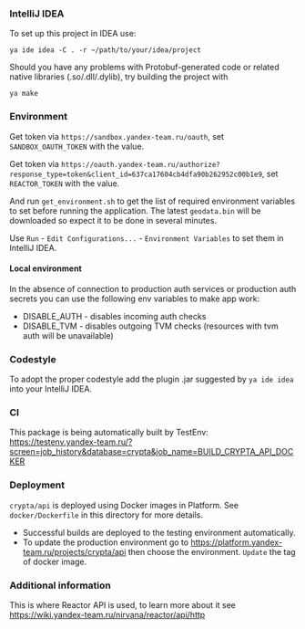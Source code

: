 ### IntelliJ IDEA

To set up this project in IDEA use:
```
ya ide idea -C . -r ~/path/to/your/idea/project
```

Should you have any problems with Protobuf-generated code or related native libraries (.so/.dll/.dylib), try building the project
with
```
ya make
```

### Environment

Get token via `https://sandbox.yandex-team.ru/oauth`, set `SANDBOX_OAUTH_TOKEN` with the value.

Get token via `https://oauth.yandex-team.ru/authorize?response_type=token&client_id=637ca17604cb4dfa90b262952c00b1e9`, set `REACTOR_TOKEN` with the value.

And run `get_environment.sh` to get the list of required environment variables to set before
running the application.
The latest `geodata.bin` will be downloaded so expect it to be done in several minutes.

Use `Run` - `Edit Configurations...` - `Environment Variables` to set them in IntelliJ IDEA.

#### Local environment

In the absence of connection to production auth services or production auth secrets you can use the following env variables to make app work:
- DISABLE_AUTH - disables incoming auth checks
- DISABLE_TVM - disables outgoing TVM checks (resources with tvm auth will be unavailable)

### Codestyle

To adopt the proper codestyle add the plugin .jar suggested by `ya ide idea` into your IntelliJ IDEA.

### CI

This package is being automatically built by TestEnv: https://testenv.yandex-team.ru/?screen=job_history&database=crypta&job_name=BUILD_CRYPTA_API_DOCKER

### Deployment

`crypta/api` is deployed using Docker images in Platform. See `docker/Dockerfile` in this directory for more details.

- Successful builds are deployed to the testing environment automatically.
- To update the production environment go to https://platform.yandex-team.ru/projects/crypta/api then choose the environment.
  `Update` the tag of docker image.

### Additional information

This is where Reactor API is used, to learn more about it see https://wiki.yandex-team.ru/nirvana/reactor/api/http
